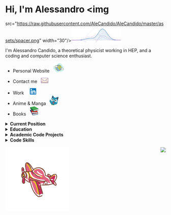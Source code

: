 # Hi, I'm Alessandro <img
src="https://raw.githubusercontent.com/AleCandido/AleCandido/master/assets/spacer.png"
width="30"/><img
src="https://raw.githubusercontent.com/AleCandido/AleCandido/master/assets/psi-small.gif"
height="50"/>

I'm Alessandro Candido, a theoretical physicist working in HEP, and a coding and
computer science enthusiast.

- Personal Website &nbsp; <a href="http://alecandido.github.io"><img
  src="https://raw.githubusercontent.com/AleCandido/AleCandido/master/assets/world-icon.png"
  height="30"/></a>
- Contact me &nbsp; <a href="mailto:candido.ale@gmail.com"><img
  src="https://raw.githubusercontent.com/AleCandido/AleCandido/master/assets/mail-icon.png"
  height="30"/></a>
- Work &nbsp; <a href="https://www.linkedin.com/in/alessandro-candido/"><img
  src="https://raw.githubusercontent.com/AleCandido/AleCandido/master/assets/linkedin.png"
  height="20" style="margin: 10pt 0pt 0pt 5pt;"/></a>
- Anime & Manga &nbsp; <a href="https://myanimelist.net/animelist/Annibale"><img
  src="https://raw.githubusercontent.com/AleCandido/AleCandido/master/assets/happy-face.png"
  height="30"/></a>
- Books &nbsp; <a
  href="https://www.goodreads.com/review/list/120691874?ref=nav_mybooks"><img
  src="https://raw.githubusercontent.com/AleCandido/AleCandido/master/assets/books.png"
  height="30"/></a>

<details>
    <summary> <b> Current Position </b> </summary>

## Current Position

```yaml
position: PhD
supervisor: S. Forte
start_date: November, 2019
institutions:
  university: Università degli Studi di Milano
  affiliation: INFN
  team: N3PDF
  collaboration: NNPDF
```

<p align="center">
  <a href="https://www.unimi.it/en"> <img src="https://raw.githubusercontent.com/AleCandido/AleCandido/master/assets/unimi_banner.png" height="60" alt="University of Milan" /> </a>
  <img src="https://raw.githubusercontent.com/AleCandido/AleCandido/master/assets/spacer.png" width="40" />
  <a href="https://www.mi.infn.it/it/"> <img src="https://raw.githubusercontent.com/AleCandido/AleCandido/master/assets/infn_logo.png" height="60" alt="INFN" /> </a>
  <img src="https://raw.githubusercontent.com/AleCandido/AleCandido/master/assets/spacer.png" width="40" />
  <a href="http://n3pdf.mi.infn.it/"> <img src="https://raw.githubusercontent.com/AleCandido/AleCandido/master/assets/n3pdf_logo.png" height="60" alt="N3PDF" /> </a>
  <img src="https://raw.githubusercontent.com/AleCandido/AleCandido/master/assets/spacer.png" width="40" />
  <a href="http://nnpdf.mi.infn.it/"> <img src="https://raw.githubusercontent.com/AleCandido/AleCandido/master/assets/nnpdf_logo.png" height="30" alt="NNPDF" /> </a>
</p>

</details>

<details>
    <summary> <b> Education </b> </summary>

## Education

```yaml
Diploma di Licenza:
  title: Diploma di Licenza (1), Physics
  institution: Scuola Normale Superiore (SNS)
  grade: 100 cum laude (2)
  start-date: September 2014
  finish-date: July 2020

Master:
  title: Master of Science (MSc), Theoretical Physics
  university: University of Pisa (Unipi)
  grade: 110 cum laude
  start-date: September 2017
  finish-date: October 2019
  thesis:
    title: Simplicial quantum gravity with dynamical gauge fields
    supervisor: M. D'Elia

Bachelor:
  title: Bachelor of Science (BSc), Physics
  university: University of Pisa (Unipi)
  grade: 110 cum laude
  start-date: September 2014
  finish-date: June 2017
```

`(1)` Custom title by Scuola Normale Superiore, obtained by all the students that
complete the full course; somewhat parallel to a MSc, more on the [SNS
website](https://www.sns.it/en/scuola-normale-superiore/statute-regulations-and-code-of-ethics)  
`(2)` Final grade has been introduced in 2020 at SNS

<p align="center">
  <a href="https://www.unipi.it/index.php/english"> <img src="https://raw.githubusercontent.com/AleCandido/AleCandido/master/assets/unipi_banner.png" height="100" alt="University of Pisa" /> </a>
  <img src="https://raw.githubusercontent.com/AleCandido/AleCandido/master/assets/spacer.png" width="80" />
  <a href="https://www.sns.it/en"> <img src="https://raw.githubusercontent.com/AleCandido/AleCandido/master/assets/sns_banner.png" height="100" alt="Scuola Normale Superiore" /> </a>
</p>

</details>

<details>
    <summary> <b> Academic Code Projects </b> </summary>

## Academic Code Projects

### PhD

```yaml
name: yadism - Yet Another DIS Module
subject:
  area: physics
  topic: HEP - QCD
supervisor: S. Forte
collaborators:
  - F. Hekhorn
description: |
  WIP
```
<p align="center">
    <a href="http://n3pdf.github.io/yadism"> <img src="https://raw.githubusercontent.com/N3PDF/yadism/master/docs/_assets/logo/logo.png" height="120" alt="yaidsm" /> </a>
    <img src="https://raw.githubusercontent.com/AleCandido/AleCandido/master/assets/spacer.png" width="40" />
    <a href="https://github.com/N3PDF/yadism"> <img src="https://github-readme-stats.vercel.app/api/pin/?username=N3PDF&repo=yadism"  /> </a>
</p>

```yaml
name: eko - Evolution Kernel Operators
subject:
  area: physics
  topic: HEP - QCD
supervisor: S. Forte
collaborators:
  - F. Hekhorn
description: |
  WIP
```
<p align="center">
    <a href="http://n3pdf.github.io/eko"> <img src="https://raw.githubusercontent.com/N3PDF/eko/master/doc/source/img/Logo.png" height="120" alt="eko" /> </a>
    <img src="https://raw.githubusercontent.com/AleCandido/AleCandido/master/assets/spacer.png" width="40" />
    <a href="https://github.com/N3PDF/eko"> <img src="https://github-readme-stats.vercel.app/api/pin/?username=N3PDF&repo=eko"  /> </a>
</p>

### Master Thesis

```yaml
name: CDT 2D
subject:
  area: physics
  topic: quantum gravity
  approach: asymptotic safety
supervisor: M. D'Elia
collaborators:
  - G. Clemente
description: |
  explore the space of discrete space-times in Einstein gravity applying a
  Markov Chain Monte Carlo approach, through the Metropolis-Hastings algorithm

  the considered space is made by Triangulations, suitable to approximate a
  generic space-time with a finite length scale (lattice spacing), with a
  time-sliced structure (so they are called Causal)
original: |
  in this project a 2D simulation has been implemented, with an original
  algorithm for gauge fields introduction (a U(1) gauge field is implemented,
  the algorithm is directly generalizable to SU(2) and U(N))
```
<p align="center">
    <a href="https://github.com/AleCandido/CDT_2D"> <img src="https://github-readme-stats.vercel.app/api/pin/?username=alecandido&repo=cdt_2d"  /> </a>
</p>

</details>

<details>
    <summary> <b> Code Skills </b> </summary>

## Code Skills


### Languages

- high level: <a href="https://www.python.org/"> <img src="https://raw.githubusercontent.com/AleCandido/AleCandido/master/assets/code/python.png" height="15" /> </a> <a href="https://developer.mozilla.org/it/docs/Web/JavaScript"> <img src="https://raw.githubusercontent.com/AleCandido/AleCandido/master/assets/code/javascript.png" height="20" /> </a> <a href="https://www.typescriptlang.org/"> <img src="https://raw.githubusercontent.com/AleCandido/AleCandido/master/assets/code/typescript.png" height="20" /> </a> <a href="https://www.vim.org/"> <img src="https://raw.githubusercontent.com/AleCandido/AleCandido/master/assets/code/vim.png" height="20" /> </a> (below for shells)
- low level: <a href="https://www.rust-lang.org/"> <img src="https://raw.githubusercontent.com/AleCandido/AleCandido/master/assets/code/rust.png" height="20" /> </a> <a href="https://en.wikipedia.org/wiki/C_programming_language"> <img src="https://raw.githubusercontent.com/AleCandido/AleCandido/master/assets/code/c.png" height="20" /> </a> <a href="https://www.isocpp.org/"> <img src="https://raw.githubusercontent.com/AleCandido/AleCandido/master/assets/code/cpp.png" height="20" /> </a> <a href="https://www.fortran-lang.org/"> <img src="https://raw.githubusercontent.com/AleCandido/AleCandido/master/assets/code/fortran.png" height="20" /> </a>

### Data (with <a href="https://www.python.org/"> <img src="https://raw.githubusercontent.com/AleCandido/AleCandido/master/assets/code/python.png" height="15" /> </a>)

- calc: <a href="https://numpy.org/"> <img src="https://raw.githubusercontent.com/AleCandido/AleCandido/master/assets/code/numpy.png" height="20" /> </a> <a href="https://scipy.org/"> <img src="https://raw.githubusercontent.com/AleCandido/AleCandido/master/assets/code/scipy.png" height="20" /> </a> <a href="https://pandas.pydata.org/"> <img src="https://raw.githubusercontent.com/AleCandido/AleCandido/master/assets/code/pandas.png" height="20" /> </a> <a href="https://scikit-learn.org/"> <img src="https://raw.githubusercontent.com/AleCandido/AleCandido/master/assets/code/scikit-learn.png" height="20" /> </a>
- viz: <a href="https://matplotlib.org/"> <img src="https://raw.githubusercontent.com/AleCandido/AleCandido/master/assets/code/matplotlib.png" height="20" /> </a> <a href="https://seaborn.pydata.org/"> <img src="https://raw.githubusercontent.com/AleCandido/AleCandido/master/assets/code/seaborn.png" height="20" /> </a> <a href="https://plotly.com/"> <img src="https://raw.githubusercontent.com/AleCandido/AleCandido/master/assets/code/plotly.png" height="20" /> </a>
- speed: <a href="https://numba.pydata.org/"> <img src="https://raw.githubusercontent.com/AleCandido/AleCandido/master/assets/code/numba.svg" height="20" /> </a>
- more: <a href="https://jupyter.org/"> <img src="https://raw.githubusercontent.com/AleCandido/AleCandido/master/assets/code/jupyter.png" height="20" /> </a> <a href="https://pillow.readthedocs.io/"> <img src="https://raw.githubusercontent.com/AleCandido/AleCandido/master/assets/code/pillow.png" height="20" /> </a> <a href="https://docs.pymc.io/"> <img src="https://raw.githubusercontent.com/AleCandido/AleCandido/master/assets/code/pymc.png" height="20" /> </a>

### Web

- languages: <a href="https://www.w3.org/html/"> <img src="https://raw.githubusercontent.com/AleCandido/AleCandido/master/assets/code/html.png" height="20" /> </a> <a href="https://www.w3.org/TR/CSS/"> <img src="https://raw.githubusercontent.com/AleCandido/AleCandido/master/assets/code/css.png" height="20" /> </a> <a href="https://developer.mozilla.org/it/docs/Web/JavaScript"> <img src="https://raw.githubusercontent.com/AleCandido/AleCandido/master/assets/code/javascript.png" height="20" /> </a> <a href="https://www.typescriptlang.org/"> <img src="https://raw.githubusercontent.com/AleCandido/AleCandido/master/assets/code/typescript.png" height="20" /> </a>
- tech: <a href="https://deno.land/"> <img src="https://raw.githubusercontent.com/AleCandido/AleCandido/master/assets/code/deno.svg" height="20" /> </a> <a href="https://graphql.org/"> <img src="https://raw.githubusercontent.com/AleCandido/AleCandido/master/assets/code/graphql.svg" height="20" /> </a> <a href="https://www.sqlite.org/"> <img src="https://raw.githubusercontent.com/AleCandido/AleCandido/master/assets/code/sqlite.svg" height="20" /> </a>
- framework: <a href="https://reactjs.org/"> <img src="https://raw.githubusercontent.com/AleCandido/AleCandido/master/assets/code/react.png" height="20" /> </a> <a href="https://nextjs.org/"> <img src="https://raw.githubusercontent.com/AleCandido/AleCandido/master/assets/code/next.png" height="20" /> </a> <a href="https://alephjs.org/"> <img src="https://raw.githubusercontent.com/AleCandido/AleCandido/master/assets/code/aleph.svg" height="20" /> </a> <a href="https://styled-components.com/"> <img src="https://raw.githubusercontent.com/AleCandido/AleCandido/master/assets/code/styled-components.png" height="20" /> </a> <a href="https://bulma.io/"> <img src="https://raw.githubusercontent.com/AleCandido/AleCandido/master/assets/code/bulma.png" height="20" /> </a> <a href="https://diesel.rs/"> <img src="https://raw.githubusercontent.com/AleCandido/AleCandido/master/assets/code/diesel.svg" height="20" /> </a> <a href="https://github.com/graphql-rust/juniper"> <img src="https://raw.githubusercontent.com/AleCandido/AleCandido/master/assets/code/juniper.png" height="20" /> </a>

### System

- os: <a href="https://ubuntu.com/"> <img src="https://raw.githubusercontent.com/AleCandido/AleCandido/master/assets/code/ubuntu.png" height="20" /> </a> <a href="https://www.archlinux.org/"> <img src="https://raw.githubusercontent.com/AleCandido/AleCandido/master/assets/code/arch.png" height="20" /> </a> <a href="https://www.debian.org/"> <img src="https://raw.githubusercontent.com/AleCandido/AleCandido/master/assets/code/debian.png" height="20" /> </a>
- shell: <a href="https://en.wikipedia.org/wiki/Z_shell"> <img src="https://raw.githubusercontent.com/AleCandido/AleCandido/master/assets/code/zsh.png" height="16" /> </a> <a href="https://www.gnu.org/software/bash/"> <img src="https://raw.githubusercontent.com/AleCandido/AleCandido/master/assets/code/bash.png" height="20" /> </a>

### Graphics

- editor: <a href="https://inkscape.org/"> <img src="https://raw.githubusercontent.com/AleCandido/AleCandido/master/assets/code/inkscape.png" height="20" /> </a> <a href="https://www.gimp.org/"> <img src="https://raw.githubusercontent.com/AleCandido/AleCandido/master/assets/code/gimp.png" height="20" /> </a>

### More

- versioning: <a href="https://git-scm.com/"> <img src="https://raw.githubusercontent.com/AleCandido/AleCandido/master/assets/code/git.png" height="20" /> </a> <a href="https://github.com/"> <img src="https://raw.githubusercontent.com/AleCandido/AleCandido/master/assets/code/github.png" height="20" /> </a> <a href="https://gitlab.com/"> <img src="https://raw.githubusercontent.com/AleCandido/AleCandido/master/assets/code/gitlab.png" height="20" /> </a>
- text: <a href="https://www.latex-project.org/"> <img src="https://raw.githubusercontent.com/AleCandido/AleCandido/master/assets/code/latex.png" height="20" /> </a> <a href="https://github.com/AleCandido/AleCandido/blob/master/README.md"> <img src="https://raw.githubusercontent.com/AleCandido/AleCandido/master/assets/code/readme.png" height="20" /> </a>
- calc: <a href="https://www.wolfram.com/mathematica/"> <img src="https://raw.githubusercontent.com/AleCandido/AleCandido/master/assets/code/mathematica.png" height="20" /> </a>
- _if really needed..._: <a href="https://www.microsoft.com/en-us/windows/"> <img src="https://raw.githubusercontent.com/AleCandido/AleCandido/master/assets/code/windows.png" height="20" /> </a> <a href="https://docs.microsoft.com/en-us/windows/wsl/"> <img src="https://raw.githubusercontent.com/AleCandido/AleCandido/master/assets/code/wsl.png" height="20" /> </a> <a href="https://www.office.com/"> <img src="https://raw.githubusercontent.com/AleCandido/AleCandido/master/assets/code/office.png" height="20" /> </a>


<a href="https://github.com/anuraghazra/github-readme-stats"> <img src="https://github-readme-stats.vercel.app/api/top-langs/?username=alecandido&layout=compact&hide=jupyter%20notebook,tex,html"  /> </a>

</details>

<p>
<a href="https://alecandido.github.io">
  <img src="https://raw.githubusercontent.com/AleCandido/AleCandido/master/assets/plane-unscreen.gif" height="200" />
</a>

<a href="https://github.com/anuraghazra/github-readme-stats">
  <img align="right" src="https://github-readme-stats.vercel.app/api?username=alecandido&show_icons=true" />
</a>
</p>

<!-- ![My github stats](https://github-readme-stats.vercel.app/api?username=alecandido&show_icons=true&hide_border=true&title_color=fff&icon_color=79ff97&text_color=9f9f9f&bg_color=151515) -->

